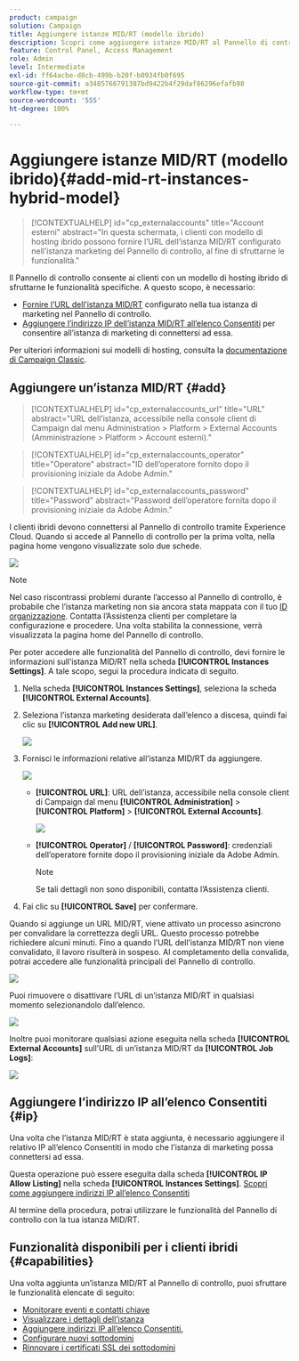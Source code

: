 ```yaml
---
product: campaign
solution: Campaign
title: Aggiungere istanze MID/RT (modello ibrido)
description: Scopri come aggiungere istanze MID/RT al Pannello di controllo con un modello di hosting ibrido.
feature: Control Panel, Access Management
role: Admin
level: Intermediate
exl-id: ff64acbe-d8cb-499b-b20f-b0934fb0f695
source-git-commit: a3485766791387bd9422b4f29daf86296efafb98
workflow-type: tm+mt
source-wordcount: '555'
ht-degree: 100%

---
```


# Aggiungere istanze MID/RT (modello ibrido){#add-mid-rt-instances-hybrid-model}

>[!CONTEXTUALHELP]
>id="cp_externalaccounts"
>title="Account esterni"
>abstract="In questa schermata, i clienti con modello di hosting ibrido possono fornire l’URL dell’istanza MID/RT configurato nell’istanza marketing del Pannello di controllo, al fine di sfruttarne le funzionalità."

Il Pannello di controllo consente ai clienti con un modello di hosting ibrido di sfruttarne le funzionalità specifiche. A questo scopo, è necessario:

* [Fornire l’URL dell’istanza MID/RT](#add) configurato nella tua istanza di marketing nel Pannello di controllo.
* [Aggiungere l’indirizzo IP dell’istanza MID/RT all’elenco Consentiti](#ip) per consentire all’istanza di marketing di connettersi ad essa.

Per ulteriori informazioni sui modelli di hosting, consulta la [documentazione di Campaign Classic](https://experienceleague.adobe.com/docs/campaign-classic/using/installing-campaign-classic/architecture-and-hosting-models/hosting-models-lp/hosting-models.html?lang=it).

## Aggiungere un’istanza MID/RT {#add}

>[!CONTEXTUALHELP]
>id="cp_externalaccounts_url"
>title="URL"
>abstract="URL dell’istanza, accessibile nella console client di Campaign dal menu Administration > Platform > External Accounts (Amministrazione > Platform > Account esterni)."

>[!CONTEXTUALHELP]
>id="cp_externalaccounts_operator"
>title="Operatore"
>abstract="ID dell’operatore fornito dopo il provisioning iniziale da Adobe Admin."

>[!CONTEXTUALHELP]
>id="cp_externalaccounts_password"
>title="Password"
>abstract="Password dell’operatore fornita dopo il provisioning iniziale da Adobe Admin."

I clienti ibridi devono connettersi al Pannello di controllo tramite Experience Cloud. Quando si accede al Pannello di controllo per la prima volta, nella pagina home vengono visualizzate solo due schede.

![](assets/hybrid-homepage.png)

>[!NOTE]
>
>Nel caso riscontrassi problemi durante l’accesso al Pannello di controllo, è probabile che l’istanza marketing non sia ancora stata mappata con il tuo [ID organizzazione](https://experienceleague.adobe.com/docs/core-services/interface/administration/organizations.html?lang=it). Contatta l’Assistenza clienti per completare la configurazione e procedere. Una volta stabilita la connessione, verrà visualizzata la pagina home del Pannello di controllo.

Per poter accedere alle funzionalità del Pannello di controllo, devi fornire le informazioni sull’istanza MID/RT nella scheda **[!UICONTROL Instances Settings]**. A tale scopo, segui la procedura indicata di seguito.

1. Nella scheda **[!UICONTROL Instances Settings]**, seleziona la scheda **[!UICONTROL External Accounts]**.

1. Seleziona l’istanza marketing desiderata dall’elenco a discesa, quindi fai clic su **[!UICONTROL Add new URL]**.

   ![](assets/external-account-addbutton.png)

1. Fornisci le informazioni relative all’istanza MID/RT da aggiungere.

   ![](assets/external-account-add.png)

   * **[!UICONTROL URL]**: URL dell’istanza, accessibile nella console client di Campaign dal menu **[!UICONTROL Administration]** > **[!UICONTROL Platform]** > **[!UICONTROL External Accounts]**.

     ![](assets/external-account-url.png)

   * **[!UICONTROL Operator]** / **[!UICONTROL Password]**: credenziali dell’operatore fornite dopo il provisioning iniziale da Adobe Admin.

     >[!NOTE]
     >
     >Se tali dettagli non sono disponibili, contatta l’Assistenza clienti.

1. Fai clic su **[!UICONTROL Save]** per confermare.

Quando si aggiunge un URL MID/RT, viene attivato un processo asincrono per convalidare la correttezza degli URL. Questo processo potrebbe richiedere alcuni minuti. Fino a quando l’URL dell’istanza MID/RT non viene convalidato, il lavoro risulterà in sospeso. Al completamento della convalida, potrai accedere alle funzionalità principali del Pannello di controllo.

![](assets/external-account-pending.png)

Puoi rimuovere o disattivare l’URL di un’istanza MID/RT in qualsiasi momento selezionandolo dall’elenco.

![](assets/external-account-edit.png)

Inoltre puoi monitorare qualsiasi azione eseguita nella scheda **[!UICONTROL External Accounts]** sull’URL di un’istanza MID/RT da **[!UICONTROL Job Logs]**:

![](assets/external-account-logs.png)

## Aggiungere l’indirizzo IP all’elenco Consentiti {#ip}

Una volta che l’istanza MID/RT è stata aggiunta, è necessario aggiungere il relativo IP all’elenco Consentiti in modo che l’istanza di marketing possa connettersi ad essa.

Questa operazione può essere eseguita dalla scheda **[!UICONTROL IP Allow Listing]** nella scheda **[!UICONTROL Instances Settings]**. [Scopri come aggiungere indirizzi IP all’elenco Consentiti](ip-allow-listing-instance-access.md)

Al termine della procedura, potrai utilizzare le funzionalità del Pannello di controllo con la tua istanza MID/RT.

## Funzionalità disponibili per i clienti ibridi {#capabilities}

Una volta aggiunta un’istanza MID/RT al Pannello di controllo, puoi sfruttare le funzionalità elencate di seguito:

* [Monitorare eventi e contatti chiave](../../service-events/service-events.md)
* [Visualizzare i dettagli dell’istanza](../../instances-settings/using/instance-details.md)
* [Aggiungere indirizzi IP all’elenco Consentiti](../../instances-settings/using/ip-allow-listing-instance-access.md),
* [Configurare nuovi sottodomini](../../subdomains-certificates/using/setting-up-new-subdomain.md)
* [Rinnovare i certificati SSL dei sottodomini](../../subdomains-certificates/using/renewing-subdomain-certificate.md)
